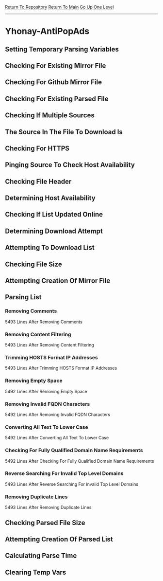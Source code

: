 [Return To Repository](https://github.com/deathbybandaid/piholeparser/)
[Return To Main](https://github.com/deathbybandaid/piholeparser/blob/master/RecentRunLogs/Mainlog.md)
[Go Up One Level](https://github.com/deathbybandaid/piholeparser/blob/master/RecentRunLogs/TopLevelScripts/30-Processing-External-Blacklists.md)
____________________________________
# Yhonay-AntiPopAds
## Setting Temporary Parsing Variables
## Checking For Existing Mirror File
## Checking For Github Mirror File
## Checking For Existing Parsed File
## Checking If Multiple Sources
## The Source In The File To Download Is
## Checking For HTTPS
## Pinging Source To Check Host Availability
## Checking File Header
## Determining Host Availability
## Checking If List Updated Online
## Determining Download Attempt
## Attempting To Download List
## Checking File Size
## Attempting Creation Of Mirror File
## Parsing List
### Removing Comments
5493 Lines After Removing Comments
### Removing Content Filtering
5493 Lines After Removing Content Filtering
### Trimming HOSTS Format IP Addresses
5493 Lines After Trimming HOSTS Format IP Addresses
### Removing Empty Space
5492 Lines After Removing Empty Space
### Removing Invalid FQDN Characters
5492 Lines After Removing Invalid FQDN Characters
### Converting All Text To Lower Case
5492 Lines After Converting All Text To Lower Case
### Checking For Fully Qualified Domain Name Requirements
5492 Lines After Checking For Fully Qualified Domain Name Requirements
### Reverse Searching For Invalid Top Level Domains
5493 Lines After Reverse Searching For Invalid Top Level Domains
### Removing Duplicate Lines
5493 Lines After Removing Duplicate Lines
## Checking Parsed File Size
## Attempting Creation Of Parsed List
## Calculating Parse Time
## Clearing Temp Vars
